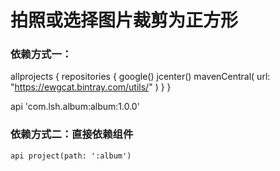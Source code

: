 # 拍照或选择图片裁剪为正方形

### 依赖方式一：

allprojects {
    repositories {
        google()
        jcenter()
        mavenCentral(
                url: "https://ewgcat.bintray.com/utils/"
        )
    }
}

api 'com.lsh.album:album:1.0.0'

### 依赖方式二：直接依赖组件
    api project(path: ':album')
